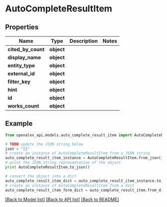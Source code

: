 # AutoCompleteResultItem


## Properties

Name | Type | Description | Notes
------------ | ------------- | ------------- | -------------
**cited_by_count** | **object** |  | 
**display_name** | **object** |  | 
**entity_type** | **object** |  | 
**external_id** | **object** |  | 
**filter_key** | **object** |  | 
**hint** | **object** |  | 
**id** | **object** |  | 
**works_count** | **object** |  | 

## Example

```python
from openalex_api.models.auto_complete_result_item import AutoCompleteResultItem

# TODO update the JSON string below
json = "{}"
# create an instance of AutoCompleteResultItem from a JSON string
auto_complete_result_item_instance = AutoCompleteResultItem.from_json(json)
# print the JSON string representation of the object
print AutoCompleteResultItem.to_json()

# convert the object into a dict
auto_complete_result_item_dict = auto_complete_result_item_instance.to_dict()
# create an instance of AutoCompleteResultItem from a dict
auto_complete_result_item_form_dict = auto_complete_result_item.from_dict(auto_complete_result_item_dict)
```
[[Back to Model list]](../README.md#documentation-for-models) [[Back to API list]](../README.md#documentation-for-api-endpoints) [[Back to README]](../README.md)


